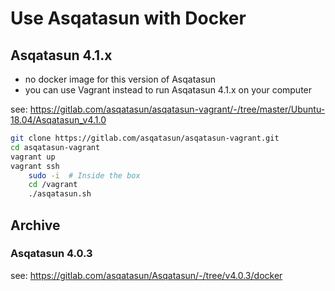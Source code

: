 
# Use Asqatasun with Docker

## Asqatasun 4.1.x
- no docker image for this version of Asqatasun
- you can use Vagrant instead to run Asqatasun 4.1.x on your computer

see: https://gitlab.com/asqatasun/asqatasun-vagrant/-/tree/master/Ubuntu-18.04/Asqatasun_v4.1.0

```bash
git clone https://gitlab.com/asqatasun/asqatasun-vagrant.git
cd asqatasun-vagrant
vagrant up
vagrant ssh
    sudo -i  # Inside the box
    cd /vagrant
    ./asqatasun.sh
```


## Archive

### Asqatasun 4.0.3

see: https://gitlab.com/asqatasun/Asqatasun/-/tree/v4.0.3/docker
